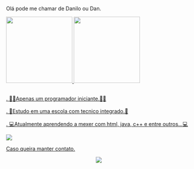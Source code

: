 Olá pode me chamar de Danilo ou Dan.
<div>
<a href="https://github.com/SnowzinHue">
<img height="180em" src="https://github-readme-stats.vercel.app/api/top-langs/?username=snowzinhue&layout=compact&langs_count=7&theme=dracula"/>
<img height="180em" src="https://github-readme-stats.vercel.app/api?username=snowzinhue&show_icons=true&theme=dracula&include_all_commits=true&count_private=true"/>
</div>


<br>. 👨‍💻Apenas um programador iniciante.👨‍💻</br>
<br>. 🏫Estudo em uma escola com tecnico integrado.🏫</br>
<br>. 💻Atualmente aprendendo a mexer com html, java, c++ e entre outros...💻</br>

<img id="capivara" src="https://media1.tenor.com/images/7d25e841b54bdf540af8e307d69db11d/tenor.gif?itemid=15986252">

Caso queira manter contato.
<div>

<center><a href = "mailto:daniboy.tor4@gmail.com"><img src="https://img.shields.io/badge/Gmail-D14836?style=for-the-badge&logo=gmail&logoColor=white" target="_blank"></a>
</div></center>
<!---
SnowzinHue/SnowzinHue is a ✨ special ✨ repository because its `README.md` (this file) appears on your GitHub profile.
You can click the Preview link to take a look at your changes.
--->
